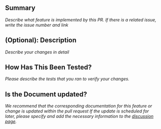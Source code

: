 ## Summary
*Describe what feature is implemented by this PR.*
*If there is a related issue, write the issue number and link*

## (Optional): Description
*Describe your changes in detail*

## How Has This Been Tested?
*Please describe the tests that you ran to verify your changes.*

## Is the Document updated?
*We recommend that the corresponding documentation for this feature or change is updated within the pull request*
*If the update is scheduled for later, please specify and add the necessary information to the [discussion page](https://github.com/naver/fixture-monkey/discussions/858).*
